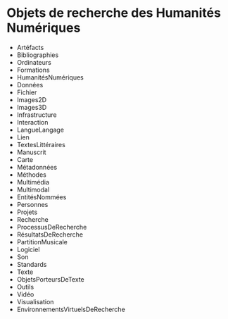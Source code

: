 Objets de recherche des Humanités Numériques
============================================

<!-- Les critères pour employer le singulier ou le pluriel ne sont pas clairs : nous avons généralement respecté les choix de la version anglaise, mais les il serait bon de systématiser. -->

* Artéfacts
* Bibliographies
* Ordinateurs
* Formations
* HumanitésNumériques
* Données
* Fichier
* Images2D <!-- ou Images, en général -->
* Images3D <!-- ou Images(3D) comme en anglais -->
* Infrastructure
* Interaction
* LangueLangage <!-- ambiguïté à résoudre ? -->
* Lien
* TextesLittéraires
* Manuscrit
* Carte
* Métadonnées
* Méthodes
* Multimédia
* Multimodal
* EntitésNommées
* Personnes
* Projets
* Recherche
* ProcessusDeRecherche
* RésultatsDeRecherche
* PartitionMusicale
* Logiciel
* Son
* Standards
* Texte
* ObjetsPorteursDeTexte
* Outils
* Vidéo
* Visualisation
* EnvironnementsVirtuelsDeRecherche <!-- trop long ? pas d'abréviation courante en français : garder l'anglais VRE et expliciter ailleurs ? -->
